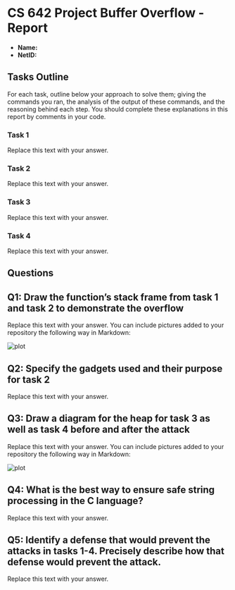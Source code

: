 # CS 642 Project Buffer Overflow - Report
- **Name:**
- **NetID:**


## Tasks Outline

For each task, outline below your approach to solve them; giving the commands
you ran, the analysis of the output of these commands, and the reasoning behind
each step. You should complete these explanations in this report by comments in
your code.

### Task 1

Replace this text with your answer.

### Task 2

Replace this text with your answer.

### Task 3

Replace this text with your answer.

### Task 4

Replace this text with your answer.

## Questions

## Q1: Draw the function’s stack frame from task 1 and task 2 to demonstrate the overflow

Replace this text with your answer. You can include pictures added to your
repository the following way in Markdown:

![plot](./directory/plot.png)

## Q2: Specify the gadgets used and their purpose for task 2

Replace this text with your answer.

## Q3: Draw a diagram for the heap for task 3 as well as task 4 before and after the attack

Replace this text with your answer. You can include pictures added to your
repository the following way in Markdown:

![plot](./directory/plot.png)


## Q4: What is the best way to ensure safe string processing in the C language?

Replace this text with your answer.

## Q5: Identify a defense that would prevent the attacks in tasks 1-4. Precisely describe how that defense would prevent the attack.

Replace this text with your answer.
